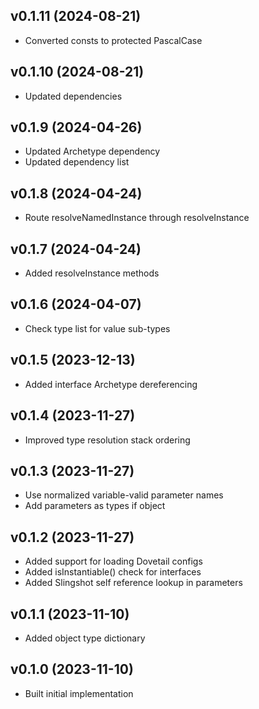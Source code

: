 ## v0.1.11 (2024-08-21)
* Converted consts to protected PascalCase

## v0.1.10 (2024-08-21)
* Updated dependencies

## v0.1.9 (2024-04-26)
* Updated Archetype dependency
* Updated dependency list

## v0.1.8 (2024-04-24)
* Route resolveNamedInstance through resolveInstance

## v0.1.7 (2024-04-24)
* Added resolveInstance methods

## v0.1.6 (2024-04-07)
* Check type list for value sub-types

## v0.1.5 (2023-12-13)
* Added interface Archetype dereferencing

## v0.1.4 (2023-11-27)
* Improved type resolution stack ordering

## v0.1.3 (2023-11-27)
* Use normalized variable-valid parameter names
* Add parameters as types if object

## v0.1.2 (2023-11-27)
* Added support for loading Dovetail configs
* Added isInstantiable() check for interfaces
* Added Slingshot self reference lookup in parameters

## v0.1.1 (2023-11-10)
* Added object type dictionary

## v0.1.0 (2023-11-10)
* Built initial implementation
